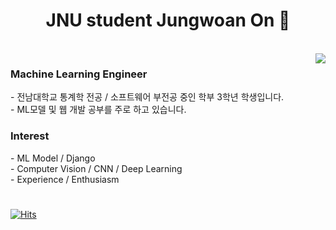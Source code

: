 <div align=center>
  <h1> JNU student Jungwoan On 👋 </h1>
</div>

<br>

<div alight=right>
  <a href="https://github.com/anuraghazra/github-readme-stats">
    <img align="right" src="https://github-readme-stats.vercel.app/api/top-langs/?username=on-jungwoan" />
  </a>
</div>

<h3> Machine Learning Engineer </h3>
- 전남대학교 통계학 전공 / 소프트웨어 부전공 중인 학부 3학년 학생입니다.<br>
- ML모델 및 웹 개발 공부를 주로 하고 있습니다.<br>
<h3> Interest </h3>
- ML Model / Django<br>
- Computer Vision / CNN / Deep Learning<br>
- Experience / Enthusiasm
<h1></h1>

[![Hits](https://hits.seeyoufarm.com/api/count/incr/badge.svg?url=https%3A%2F%2Fgithub.com%2FOn-JungWoan&count_bg=%235ECA0B&title_bg=%23555555&icon=github.svg&icon_color=%23E7E7E7&title=hits&edge_flat=false)](https://hits.seeyoufarm.com)

